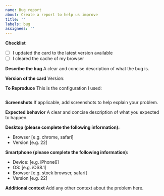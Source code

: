 ```yaml
---
name: Bug report
about: Create a report to help us improve
title: ''
labels: bug
assignees: ''
---
```


**Checklist**

- [ ] I updated the card to the latest version available
- [ ] I cleared the cache of my browser

**Describe the bug** A clear and concise description of what the bug is.

**Version of the card** Version:

**To Reproduce** This is the configuration I used:

```yaml

```

**Screenshots** If applicable, add screenshots to help explain your problem.

**Expected behavior** A clear and concise description of what you expected to happen.

**Desktop (please complete the following information):**

- Browser [e.g. chrome, safari]
- Version [e.g. 22]

**Smartphone (please complete the following information):**

- Device: [e.g. iPhone6]
- OS: [e.g. iOS8.1]
- Browser [e.g. stock browser, safari]
- Version [e.g. 22]

**Additional context** Add any other context about the problem here.
